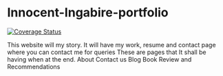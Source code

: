 # Innocent-Ingabire-portfolio

[![Coverage Status](https://coveralls.io/repos/github/Nosenti/Innocent-Ingabire-portfolio/badge.svg?branch=ft-test)](https://coveralls.io/github/Nosenti/Innocent-Ingabire-portfolio?branch=ft-test)

This website will my story. It will have my work, resume and contact page where you can contact me for queries
These are pages that It shall be having when at the end.
About
Contact us
Blog
Book Review and Recommendations
